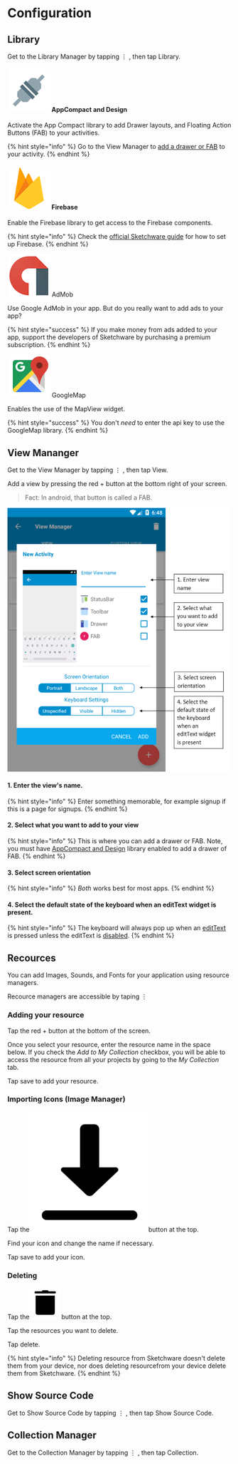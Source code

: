 # Configuration

## Library

Get to the Library Manager by tapping ⋮ , then tap Library.

#### ![](.gitbook/assets/connected_96.png) AppCompact and Design

Activate the App Compact library to add Drawer layouts, and Floating Action Buttons \(FAB\) to your activities. 

{% hint style="info" %}
Go to the View Manager to [add a drawer or FAB](https://wiki.sketchub.in/configuration/view#2-select-what-you-want-to-add-to-your-view) to your activity.
{% endhint %}



#### ![](.gitbook/assets/widget_firebase.png) Firebase

Enable the Firebase library to get access to the Firebase components.

{% hint style="info" %}
Check the [official Sketchware guide](https://docs.sketchware.io/docs/firebase-getting-started.html) for how to set up Firebase. 
{% endhint %}



![](.gitbook/assets/widget_admob.png) AdMob

Use Google AdMob in your app. But do you really want to add ads to your app? 

{% hint style="success" %}
If you make money from ads added to your app, support the developers of Sketchware by purchasing a premium subscription. 
{% endhint %}



![](.gitbook/assets/widget_google_map.png) GoogleMap

Enables the use of the MapView widget.

{% hint style="success" %}
You don't _need_ to enter the api key to use the GoogleMap library.
{% endhint %}



## View Mananger

Get to the View Manager by tapping ⋮ , then tap View.

Add a view by pressing the red + button at the bottom right of your screen.

> Fact:  In android, that button is called a FAB.

![](.gitbook/assets/image%20%2831%29.png)

#### 1. Enter the view's name. 

{% hint style="info" %}
Enter something memorable, for example signup if this is a page for signups.
{% endhint %}



#### 2. Select what you want to add to your view

{% hint style="info" %}
This is where you can add a drawer or FAB. Note, you must have  [AppCompact and Design](https://wiki.sketchub.in/configuration/library#appcompact-and-design) library enabled to add a drawer of FAB.
{% endhint %}



#### 3. Select screen orientation

{% hint style="info" %}
_Both_ works best for most apps.
{% endhint %}



#### 4. Select the default state of the keyboard when an editText widget is present.

{% hint style="info" %}
The keyboard will always pop up when an [editText ](https://wiki.sketchub.in/widgets-and-layouts/widgets-and-layouts#edittext)is pressed unless the editText is [disabled](https://wiki.sketchub.in/widgets-and-layouts/properties#enabled).
{% endhint %}

## Recources

You can add Images, Sounds, and Fonts for your application using resource managers.

Recource managers are accessible by taping ⋮ 

### Adding your resource

Tap the red + button at the bottom of the screen.

Once you select your resource, enter the resource name in the space below. If you check the _Add to My Collection_ checkbox, you will be able to access the resource from all your projects by going to the _My Collection_ tab.

Tap save to add your resource.



### Importing Icons \(Image Manager\)

Tap the![](.gitbook/assets/download.png)button at the top.

Find your icon and change the name if necessary.

Tap save to add your icon.



### Deleting

Tap the![](.gitbook/assets/trash.png)button at the top.

Tap the resources you want to delete.

Tap delete.

{% hint style="info" %}
Deleting resource from Sketchware doesn't delete them from your device, nor does deleting resourcefrom your device delete them from Sketchware.
{% endhint %}

## Show Source Code

Get to Show Source Code by tapping ⋮ , then tap Show Source Code.

## Collection Manager

Get to the Collection Manager by tapping ⋮ , then tap Collection.

